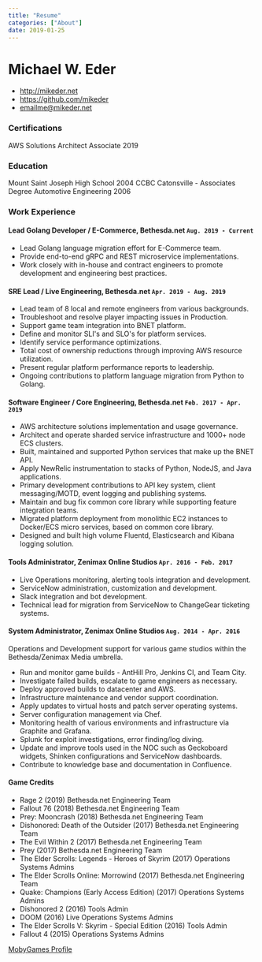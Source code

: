 ```yaml
---
title: "Resume"
categories: ["About"]
date: 2019-01-25
---
```


Michael W. Eder
===============

-   <http://mikeder.net>
-   <https://github.com/mikeder>
-   <emailme@mikeder.net>

### Certifications

AWS Solutions Architect Associate 2019

### Education

Mount Saint Joseph High School 2004
CCBC Catonsville - Associates Degree Automotive Engineering 2006

### Work Experience

#### Lead Golang Developer / E-Commerce, Bethesda.net `Aug. 2019 - Current`

-   Lead Golang language migration effort for E-Commerce team.
-   Provide end-to-end gRPC and REST microservice implementations.
-   Work closely with in-house and contract engineers to promote development
    and engineering best practices.

#### SRE Lead / Live Engineering, Bethesda.net `Apr. 2019 - Aug. 2019`

-   Lead team of 8 local and remote engineers from various backgrounds.
-   Troubleshoot and resolve player impacting issues in Production.
-   Support game team integration into BNET platform.
-   Define and monitor SLI's and SLO's for platform services.
-   Identify service performance optimizations.
-   Total cost of ownership reductions through improving AWS resource utilization.
-   Present regular platform performance reports to leadership.
-   Ongoing contributions to platform language migration from Python to Golang.

#### Software Engineer / Core Engineering, Bethesda.net `Feb. 2017 - Apr. 2019`

-   AWS architecture solutions implementation and usage governance.
-   Architect and operate sharded service infrastructure and 1000+ node ECS clusters.
-   Built, maintained and supported Python services that make up the BNET
    API.
-   Apply NewRelic instrumentation to stacks of Python, NodeJS, and Java applications.
-   Primary development contributions to API key system, client messaging/MOTD, event logging and publishing systems.
-   Maintain and bug fix common core library while supporting
    feature integration teams.
-   Migrated platform deployment from monolithic EC2 instances to
    Docker/ECS micro services, based on common core library.
-   Designed and built high volume Fluentd, Elasticsearch and Kibana logging solution.

#### Tools Administrator, Zenimax Online Studios `Apr. 2016 - Feb. 2017`

-   Live Operations monitoring, alerting tools integration and development.
-   ServiceNow administration, customization and development.
-   Slack integration and bot development.
-   Technical lead for migration from ServiceNow to ChangeGear ticketing systems.

#### System Administrator, Zenimax Online Studios `Aug. 2014 - Apr. 2016`

Operations and Development support for various game studios within the
Bethesda/Zenimax Media umbrella.
-   Run and monitor game builds - AntHill Pro, Jenkins CI, and Team City.
-   Investigate failed builds, escalate to game engineers as necessary.
-   Deploy approved builds to datacenter and AWS.
-   Infrastructure maintenance and vendor support coordination.
-   Apply updates to virtual hosts and patch server operating systems.
-   Server configuration management via Chef.
-   Monitoring health of various environments and infrastructure via Graphite and Grafana.
-   Splunk for exploit investigations, error finding/log diving.
-   Update and improve tools used in the NOC such as Geckoboard widgets, Shinken configurations and ServiceNow dashboards.
-   Contribute to knowledge base and documentation in Confluence.

#### Game Credits

-   Rage 2 (2019) Bethesda.net Engineering Team
-   Fallout 76 (2018) Bethesda.net Engineering Team
-   Prey: Mooncrash (2018) Bethesda.net Engineering Team
-   Dishonored: Death of the Outsider (2017)
    Bethesda.net Engineering Team
-   The Evil Within 2 (2017) Bethesda.net Engineering Team
-   Prey (2017) Bethesda.net Engineering Team
-   The Elder Scrolls: Legends - Heroes of Skyrim (2017)
    Operations Systems Admins
-   The Elder Scrolls Online: Morrowind (2017)
    Bethesda.net Engineering Team
-   Quake: Champions (Early Access Edition) (2017)
    Operations Systems Admins
-   Dishonored 2 (2016) Tools Admin
-   DOOM (2016) Live Operations Systems Admins
-   The Elder Scrolls V: Skyrim - Special Edition (2016) Tools Admin
-   Fallout 4 (2015) Operations Systems Admins

[MobyGames Profile](https://www.mobygames.com/developer/sheet/view/developerId,767199)
